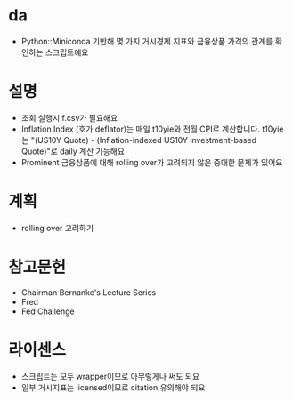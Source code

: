 # da
 - Python::Miniconda 기반해 몇 가지 거시경제 지표와 금융상품 가격의 관계를 확인하는 스크립트예요

# 설명
 - 초회 실행시 f.csv가 필요해요
 - Inflation Index (호가 deflator)는 매일 t10yie와 전월 CPI로 계산합니다. t10yie는 "(US10Y Quote) - (Inflation-indexed US10Y investment-based Quote)"로 daily 계산 가능해요
 - Prominent 금융상품에 대해 rolling over가 고려되지 않은 중대한 문제가 있어요

# 계획
 - rolling over 고려하기

# 참고문헌
 - Chairman Bernanke's Lecture Series
 - Fred
 - Fed Challenge

# 라이센스
 - 스크립트는 모두 wrapper이므로 아무렇게나 써도 되요
 - 일부 거시지표는 licensed이므로 citation 유의해야 되요
